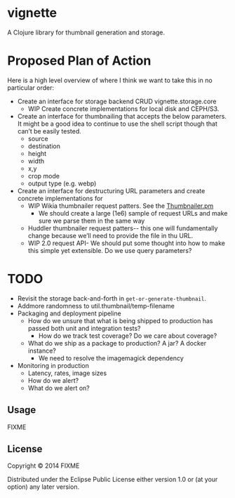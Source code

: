 # vignette

A Clojure library for thumbnail generation and storage.


# Proposed Plan of Action

Here is a high level overview of where I think we want to take this in no particular order:

* Create an interface for storage backend CRUD vignette.storage.core 
  * WIP Create concrete implementations for local disk and CEPH/S3.
* Create an interface for thumbnailing that accepts the below parameters. It might be a good idea to
  continue to use the shell script though that can’t be easily tested.
  * source
  * destination
  * height
  * width
  * x,y
  * crop mode
  * output type (e.g. webp)
* Create an interface for destructuring URL parameters and create concrete implementations for
  * WIP Wikia thumbnailer request patters. See the [Thumbnailer.pm](https://github.com/Wikia/backend/blob/master/lib/Wikia/Thumbnailer.pm#L171)
    * We should create a large (1e6) sample of request URLs and make sure we parse them in the same way
  * Huddler thumbnailer request patters-- this one will fundamentally change because we’ll need to provide
    the file in thu URL.
  * WIP 2.0 request API- We should put some thought into how to make this simple yet extensible. Do we use query parameters?

# TODO

 * Revisit the storage back-and-forth in `get-or-generate-thumbnail`. 
 * Addmore randomness to util.thumbnail/temp-filename
 * Packaging and deployment pipeline
    * How do we unsure that what is being shipped to production has passed both unit and integration tests?
       * How do we track test coverage? Do we care about coverage? 
    * What do we ship as a package to production? A jar? A docker instance?
       * We need to resolve the imagemagick dependency
 * Monitoring in production
    * Latency, rates, image sizes
    * How do we alert?
    * What do we alert on?

## Usage

FIXME

## License

Copyright © 2014 FIXME

Distributed under the Eclipse Public License either version 1.0 or (at
your option) any later version.
